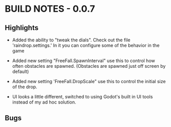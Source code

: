 # BUILD NOTES - 0.0.7

## Highlights
-   Added the ability to "tweak the dials". Check out
    the file 'raindrop.settings.' In it you can configure
    some of the behavior in the game

-   Added new setting "FreeFall.SpawnInterval" use this to control how often
    obstacles are spawned. (Obstacles are spawned just off screen by default)

-   Added new setting 'FreeFall.DropScale" use this to control the initial size
    of the drop.

-   UI looks a little different, switched to using Godot's built in UI tools 
    instead of my ad hoc solution.

## Bugs